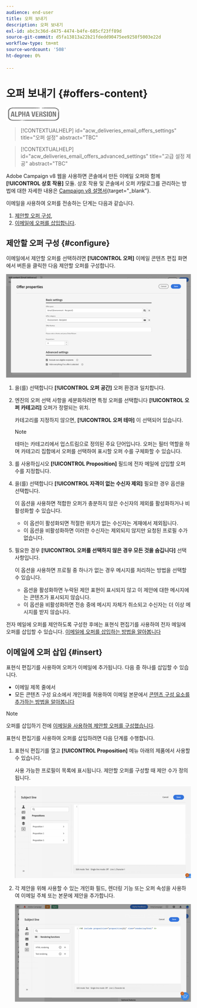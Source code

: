 ```yaml
---
audience: end-user
title: 오퍼 보내기
description: 오퍼 보내기
exl-id: abc3c36d-d475-4474-b4fe-685cf23ff89d
source-git-commit: d5fa13813a22b21fdedd90475ee9258f5003e22d
workflow-type: tm+mt
source-wordcount: '508'
ht-degree: 0%

---
```


# 오퍼 보내기 {#offers-content}

![](../assets/do-not-localize/badge.png)

>[!CONTEXTUALHELP]
>id="acw_deliveries_email_offers_settings"
>title="오퍼 설정"
>abstract="TBC"

>[!CONTEXTUALHELP]
>id="acw_deliveries_email_offers_advanced_settings"
>title="고급 설정 제공"
>abstract="TBC"

Adobe Campaign v8 웹을 사용하면 콘솔에서 만든 이메일 오퍼와 함께 **[!UICONTROL 상호 작용]** 모듈. 상호 작용 및 콘솔에서 오퍼 카탈로그를 관리하는 방법에 대한 자세한 내용은 [Campaign v8 설명서](https://experienceleague.adobe.com/docs/campaign/campaign-v8/offers/interaction.html){target="_blank"}.

이메일을 사용하여 오퍼를 전송하는 단계는 다음과 같습니다.

1. [제안할 오퍼 구성](#configure),
1. [이메일에 오퍼를 삽입합니다](#insert).

## 제안할 오퍼 구성 {#configure}

이메일에서 제안할 오퍼를 선택하려면 **[!UICONTROL 오퍼]** 이메일 콘텐츠 편집 화면에서 버튼을 클릭한 다음 제안할 오퍼를 구성합니다.

![](assets/create-content-offers.png)

1. 을(를) 선택합니다 **[!UICONTROL 오퍼 공간]** 오퍼 환경과 일치합니다.

1. 엔진의 오퍼 선택 사항을 세분화하려면 특정 오퍼를 선택합니다 **[!UICONTROL 오퍼 카테고리]** 오퍼가 정렬되는 위치.

   카테고리를 지정하지 않으면, **[!UICONTROL 오퍼 테마]** 이 선택되어 있습니다.

   >[!NOTE]
   >
   >테마는 카테고리에서 업스트림으로 정의된 주요 단어입니다. 오퍼는 필터 역할을 하며 카테고리 집합에서 오퍼를 선택하여 표시할 오퍼 수를 구체화할 수 있습니다.

1. 를 사용하십시오 **[!UICONTROL Proposition]** 필드에 전자 메일에 삽입할 오퍼 수를 지정합니다.

1. 을(를) 선택합니다 **[!UICONTROL 자격이 없는 수신자 제외]** 필요한 경우 옵션을 선택합니다.

   이 옵션을 사용하면 적합한 오퍼가 충분하지 않은 수신자의 제외를 활성화하거나 비활성화할 수 있습니다.

   * 이 옵션이 활성화되면 적절한 위치가 없는 수신자는 게재에서 제외됩니다.
   * 이 옵션을 비활성화하면 이러한 수신자는 제외되지 않지만 요청된 프로필 수가 없습니다.

1. 필요한 경우 **[!UICONTROL 오퍼를 선택하지 않은 경우 모든 것을 숨깁니다]** 선택 사항입니다.

   이 옵션을 사용하면 프로필 중 하나가 없는 경우 메시지를 처리하는 방법을 선택할 수 있습니다.

   * 옵션을 활성화하면 누락된 제안 표현이 표시되지 않고 이 제안에 대한 메시지에는 콘텐츠가 표시되지 않습니다.
   * 이 옵션을 비활성화하면 전송 중에 메시지 자체가 취소되고 수신자는 더 이상 메시지를 받지 않습니다.

전자 메일에 오퍼를 제안하도록 구성한 후에는 표현식 편집기를 사용하여 전자 메일에 오퍼를 삽입할 수 있습니다. [이메일에 오퍼를 삽입하는 방법을 알아봅니다](#insert)

## 이메일에 오퍼 삽입 {#insert}

표현식 편집기를 사용하여 오퍼가 이메일에 추가됩니다. 다음 중 하나를 삽입할 수 있습니다.

* 이메일 제목 줄에서
* 모든 콘텐츠 구성 요소에서 개인화를 허용하여 이메일 본문에서 [콘텐츠 구성 요소를 추가하는 방법을 알아봅니다](content-components.md)

>[!NOTE]
>
>오퍼를 삽입하기 전에 [이메일을 사용하여 제안할 오퍼를 구성했습니다](#configure).

표현식 편집기를 사용하여 오퍼를 삽입하려면 다음 단계를 수행합니다.

1. 표현식 편집기를 열고 **[!UICONTROL Proposition]** 메뉴 아래의 제품에서 사용할 수 있습니다.

   사용 가능한 프로필이 목록에 표시됩니다. 제안할 오퍼를 구성할 때 제안 수가 정의됩니다.

   ![](assets/offer-insertion.png)

1. 각 제안을 위해 사용할 수 있는 개인화 필드, 렌더링 기능 또는 오퍼 속성을 사용하여 이메일 주체 또는 본문에 제안을 추가합니다.

   ![](assets/offer-inserted.png)
